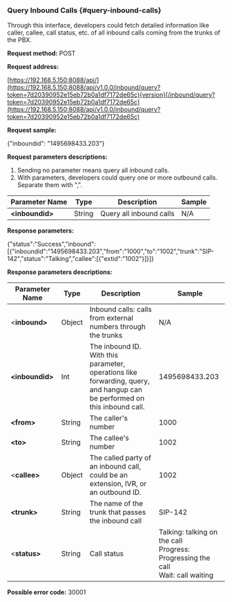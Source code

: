 ### Query Inbound Calls {#query-inbound-calls}

Through this interface, developers could fetch detailed information like caller, callee, call status, etc. of all inbound calls coming from the trunks of the PBX.

**Request method:** POST

**Request address:**

[https://192.168.5.150:8088/api/](https://192.168.5.150:8088/api/v1.0.0/inbound/query?token=7d20390952e15eb72b0a1df7172de65c){version}[/inbound/query?token=7d20390952e15eb72b0a1df7172de65c](https://192.168.5.150:8088/api/v1.0.0/inbound/query?token=7d20390952e15eb72b0a1df7172de65c)

**Request sample:**

{"inboundid": "1495698433.203"}

**Request parameters descriptions:**

1. Sending no parameter means query all inbound calls.
2. With parameters, developers could query one or more outbound calls. Separate them with ",".

| **Parameter Name** | **Type** | **Description** | **Sample** |
| --- | --- | --- | --- |
| **&lt;inboundid&gt;** | String | Query all inbound calls | N/A |

**Response parameters:**

{"status":"Success","inbound":\[{"inboundid":"1495698433.203","from":"1000","to":"1002","trunk":"SIP-142","status":"Talking","callee":\[{"extid":"1002"}\]}\]}

**Response parameters descriptions:**

| **Parameter Name** | **Type** | **Description** | **Sample** |
| --- | --- | --- | --- |
| &lt;**inbound&gt;** | Object | Inbound calls: calls from external numbers through the trunks | N/A |
| **&lt;inboundid&gt;** | Int | The inbound ID. With this parameter, operations like forwarding, query, and hangup can be performed on this inbound call. | 1495698433.203 |
| **&lt;from&gt;** | String | The caller's number | 1000 |
| **&lt;to&gt;** | String | The callee's number | 1002 |
| &lt;**callee&gt;** | Object | The called party of an inbound call, could be an extension, IVR, or an outbound ID. | 1002 |
| **&lt;trunk&gt;** | String | The name of the trunk that passes the inbound call | SIP\-142 |
| &lt;**status&gt;** | String | Call status | Talking: talking on the call <br> Progress: Progressing the call <br> Wait: call waiting |

**Possible error code:** 30001

